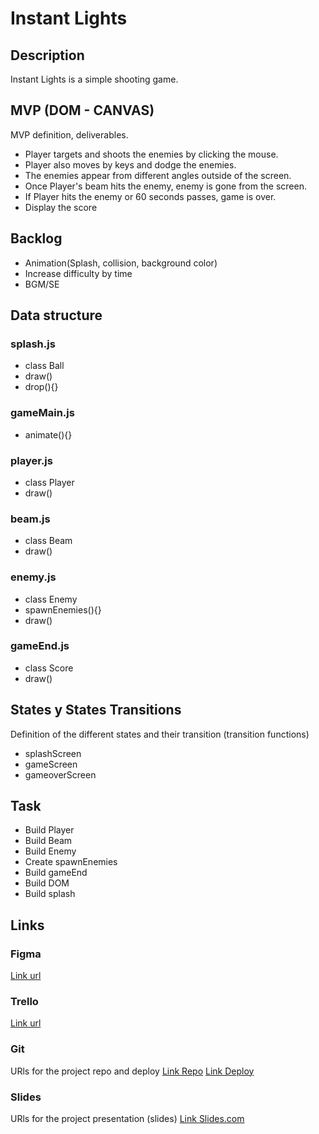 # Instant Lights

## Description
Instant Lights is a simple shooting game. 


## MVP (DOM - CANVAS)
MVP definition, deliverables.

- Player targets and shoots the enemies by clicking the mouse.
- Player also moves by keys and dodge the enemies.
- The enemies appear from different angles outside of the screen.
- Once Player's beam hits the enemy, enemy is gone from the screen.
- If Player hits the enemy or 60 seconds passes, game is over.
- Display the score

## Backlog
- Animation(Splash, collision, background color)
- Increase difficulty by time
- BGM/SE


## Data structure

### splash.js
- class Ball
- draw()
- drop(){}


### gameMain.js
- animate(){}


### player.js
- class Player
- draw()

### beam.js
- class Beam
- draw()

### enemy.js
- class Enemy
- spawnEnemies(){}
- draw()


### gameEnd.js
- class Score
- draw()


## States y States Transitions
Definition of the different states and their transition (transition functions)

- splashScreen
- gameScreen
- gameoverScreen



## Task
- Build Player
- Build Beam
- Build Enemy
- Create spawnEnemies
- Build gameEnd
- Build DOM
- Build splash


## Links


### Figma
[Link url](https://www.figma.com/file/529k1tASOu7VO1RUfxclgo/M1-Project-Instant-lights?node-id=2%3A3)

### Trello
[Link url](https://trello.com/b/ilI2Wbmb/m1-project)


### Git
URls for the project repo and deploy
[Link Repo](https://github.com/sumi0820/instant-lights)
[Link Deploy](http://github.com)


### Slides
URls for the project presentation (slides)
[Link Slides.com](http://slides.com)